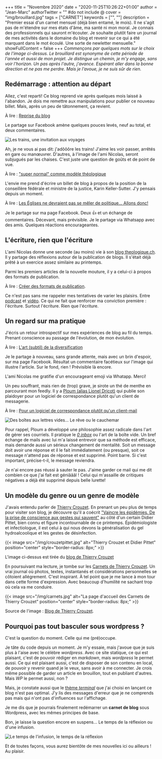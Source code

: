 +++
title = "Novembre 2020"
date = "2020-11-25T10:26:22+01:00"
author = "Jean-Marc"
authorTwitter = "" #do not include @
cover = "img/brouillard.jpg"
tags = ["CARNET"]
keywords = ["", ""]
description = "Premier essai d'un carnet mensuel (déjà bien entamé, le mois). Il ne s'agit pas de m'étendre sur mes états d'âme, ma santé ni mon moral. Je connais des professionnels qui sauront m'écouter. Je souhaite plutôt faire un journal de mes activités dans le domaine du blog et revenir sur ce qui a été marquant dans le mot écoulé. Une sorte de newletter mensuelle."
showFullContent = false
+++
*Commençons par quelques mots sur le choix de l'image ci-dessus. Le brouillard est synonyme de cette période de l'année et aussi de mon projet. Je distingue un chemin, je m'y engage, sans voir l'horizon. Un pas après l'autre, j'avance. Espérant aller dans la bonne direction et ne pas me perdre. Mais je l'avoue, je ne suis sûr de rien.*

## Redémarrage : attention au départ
Allez, c'est reparti! Ce blog reprend vie après quelques mois laissé  à l'abandon. Je dois me remettre aux manipulations pour publier ce nouveau billet. Mais, après un peu de tâtonnement, ça revient.

À lire : [Reprise du blog](/posts/reprise-du-blog/)

Le partage sur Facebook amène quelques pouces levés, neuf au total, et deux commentaires.

![Les trains, une invitation aux voyages](https://cdn.pixabay.com/photo/2016/07/19/08/42/cologne-1527780__340.jpg)

Ah, je ne vous ai pas dit: j'adôôôre les trains! J'aime les voir passer, arrêtés en gare ou manœuvrer. D'autres, à l'image de l'ami Nicolas, seront subjugués par les chaises. C'est juste une question de goûts et de point de vue.

À lire : ["super normal" comme modèle théologique](https://theologique.ch/super-normal/)

L'envie me prend d'écrire un billet de blog à propos de la position de la conseillère fédérale et ministre de la justice, Karin Keller-Sutter. J'y pensais depuis un moment.

À lire : [Les Églises ne devraient pas se mêler de politique… Allons donc!](https://meditheoblog.wordpress.com/2020/11/22/les-eglises-ne-devraient-pas-se-meler-de-politique-allons-donc/)

Je le partage sur ma page Facebook. Deux 👍 et un échange de commentaires. Décevant, mais prévisible. Je le partage via Whatsapp avec des amis. Quelques réactions encourageantes.

## L'écriture, rien que l'écriture
L'ami Nicolas donne une seconde (au moins) vie à son [blog theologique.ch](https://theologique.ch). Il y partage des réflexions autour de la publication de blogs. Il s'était déjà prêté à un exercice assez similaire au printemps.

Parmi les premiers articles de la nouvelle mouture, il y a celui-ci à propos des formats de publication.

À lire : [Créer des formats de publication](https://theologique.ch/creer-des-formats/). 

Ce n'est pas sans me rappeler mes tentatives de varier les plaisirs. Entre [podcast](https://anchor.fm/jean-marc-leresche) et [vidéo](https://jeanmarcleresche.ch/le-theo-logis/). Ce qui ne fait que renforcer ma conviction première : l'écriture. Surtout l'écriture. Rien que l'écriture.

## Un regard sur ma pratique
J'écris un retour introspectif sur mes expériences de blog au fil du temps. Prenant conscience au passage de l'évolution, de mon évolution.

À lire : [L'art (subtil) de la diversification](/posts/mes-blogs/)

Je le partage à nouveau, sans grande attente, mais avec un brin d'espoir, sur ma page Facebook. Résultat un commentaire facétieux sur l'image qui illustre l'article. Sur le fond, rien ! Prévisible là encore.

L'ami Nicolas me gratifie d'un encourageant emoji via Whatapp. Merci!

Un peu souffrant, mais rien de (trop) grave, je sirote un thé de menthe en parcourant mon feedly. Il y a [Ploum (alias Lionel Dricot)](http://ploum.net/) qui publie son plaidoyer pour un logiciel de correspondance plutôt qu'un client de messagerie.

À lire : [Pour un logiciel de correspondance plutôt qu'un client-mail](https://ploum.net/pour-un-logiciel-de-correspondance-plutot-quun-client-mail/)

![Des boîtes aux lettres vides… Le rêve ou le cauchemar](https://cdn.pixabay.com/photo/2016/09/20/17/39/mailbox-1682944__340.jpg)

Pour rappel, Ploum a développé une philosophie assez radicale dans l'art de gérer ses courriels. Il pratique le [*0 inbox*](https://ploum.net/pourquoi-vous-devriez-viser-inbox-0/) ou l'art de la boîte vide. Un bref échange de mails avec lui m'a laissé entrevoir que sa méthode est efficace, mais demande aussi un sérieux changement de mentalité. Soit un message doit avoir une réponse et il le fait immédiatement (ou presque), soit ce message n'attend pas de réponse et est supprimé. Point barre. Si c'est important, précise-t-il, le message reviendra. 

Je n'ai encore pas réussi à sauter le pas. J'aime garder ce mail qui me dit combien ce que j'ai fait est géniâââl ! Celui qui m'assaille de critiques négatives a déjà été supprimé depuis belle lurette!

## Un modèle du genre ou un genre de modèle
J'avais entendu parler de [Thierry Crouzet](https://tcrouzet.com/). En prenant un peu plus de temps pour visiter son blog, je découvre qu'il a coécrit ["Vaincre les épidémies. De la prise de conscience aux gestes qui sauvent"](https://tcrouzet.com/vaincre-les-epidemies/) au côté d'un certain Didier Pittet, bien connu et figure incontournable de ce printemps. Épidémiologiste et infectiologue, il est celui à qui nous devons la généralisation du gel hydroalcoolique et les gestes de désinfection.

{{< image src="/img/crouzetpittet.jpg" alt="Thierry Crouzet et Didier Pittet" position="center" style="border-radius: 8px;" >}}

L'image ci-dessus est tirée du [blog de Thierry Crouzet](https://tcrouzet.com/vaincre-les-epidemies/)

En poursuivant ma lecture, je tombe sur les [Carnets de Thierry Crouzet](https://tcrouzet.com/carnets/). Un vrai journal où photos, textes, instantanés et considérations personnelles se côtoient allégrement. C'est inspirant. À tel point que je me lance à mon tour dans cette forme d'expression. Avec beaucoup d'humilité ne sachant trop où cela va me conduire.

{{< image src="/img/carnets.jpg" alt="La page d'accueil des Carnets de Thierry Crouzet" position="center" style="border-radius: 8px;" >}}

Source de l'image : [Blog de Thierry Crouzet](https://tcrouzet.com/carnets/).

## Pourquoi pas tout basculer sous wordpress ?
C'est la question du moment. Celle qui me (pré)occupe. 

Je tâte du code depuis un moment. Je m'y essaie, mais j'avoue que je suis plus à l'aise avec le célèbre *wordpress*. Avec ce site statique, ce qui est plaisant, c'est de pouvoir rédiger en *markdown*, mais *wordpress* le permet aussi. Ce qui est plaisant aussi, c'est de disposer de son contenu en local, de pouvoir y revenir quand je le veux, sans avoir à me connecter. Je crois même possible de garder un article en brouillon, tout en publiant d'autres. Mais *WP* le permet aussi, non ?

Mais, je constate aussi que le [thème *terminal*](https://themes.gohugo.io/hugo-theme-terminal/) que j'ai choisi en lançant ce blog n'est pas optimal. J'y lis des messages d'erreur que je ne comprends pas mais qui n'ont pas d'influences sur l'affichage.

Je me dis que je pourrais finalement redémarrer un **carnet de blog** sous Wordpress, avec les mêmes principes de base. 

Bon, je laisse la question encore en suspens… Le temps de la réflexion ou d'une infusion.

![Le temps de l'infusion, le temps de la réflexion](https://cdn.pixabay.com/photo/2017/07/12/09/56/peppermint-2496361__340.jpg)

Et de toutes façons, vous aurez bientôte de mes nouvelles ici ou ailleurs ! Au plaisir.